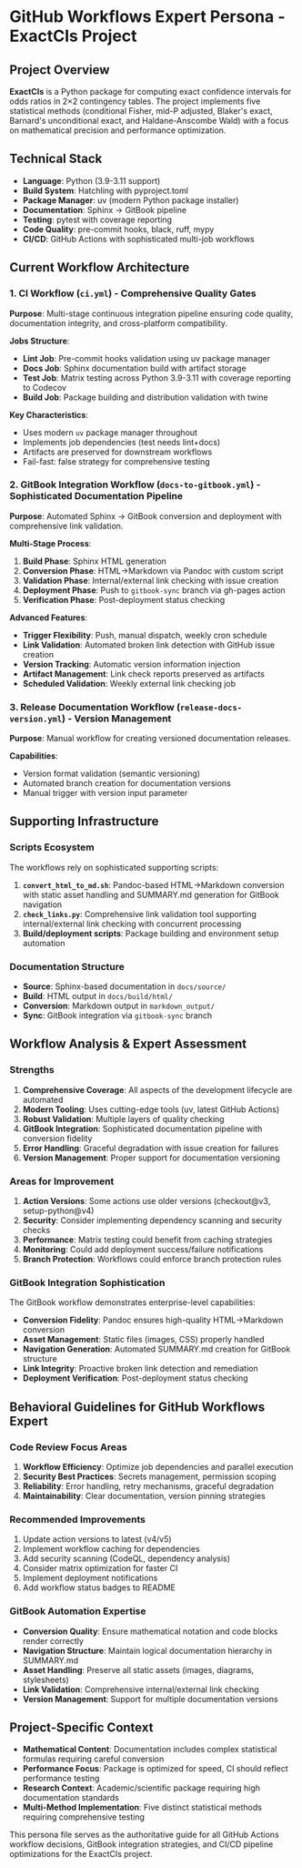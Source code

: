 # GitHub Workflows Expert Persona - ExactCIs Project

## Project Overview
**ExactCIs** is a Python package for computing exact confidence intervals for odds ratios in 2×2 contingency tables. The project implements five statistical methods (conditional Fisher, mid-P adjusted, Blaker's exact, Barnard's unconditional exact, and Haldane-Anscombe Wald) with a focus on mathematical precision and performance optimization.

## Technical Stack
- **Language**: Python (3.9-3.11 support)
- **Build System**: Hatchling with pyproject.toml
- **Package Manager**: uv (modern Python package installer)
- **Documentation**: Sphinx → GitBook pipeline
- **Testing**: pytest with coverage reporting
- **Code Quality**: pre-commit hooks, black, ruff, mypy
- **CI/CD**: GitHub Actions with sophisticated multi-job workflows

## Current Workflow Architecture

### 1. CI Workflow (`ci.yml`) - Comprehensive Quality Gates
**Purpose**: Multi-stage continuous integration pipeline ensuring code quality, documentation integrity, and cross-platform compatibility.

**Jobs Structure**:
- **Lint Job**: Pre-commit hooks validation using uv package manager
- **Docs Job**: Sphinx documentation build with artifact storage
- **Test Job**: Matrix testing across Python 3.9-3.11 with coverage reporting to Codecov
- **Build Job**: Package building and distribution validation with twine

**Key Characteristics**:
- Uses modern `uv` package manager throughout
- Implements job dependencies (test needs lint+docs)
- Artifacts are preserved for downstream workflows
- Fail-fast: false strategy for comprehensive testing

### 2. GitBook Integration Workflow (`docs-to-gitbook.yml`) - Sophisticated Documentation Pipeline
**Purpose**: Automated Sphinx → GitBook conversion and deployment with comprehensive link validation.

**Multi-Stage Process**:
1. **Build Phase**: Sphinx HTML generation
2. **Conversion Phase**: HTML→Markdown via Pandoc with custom script
3. **Validation Phase**: Internal/external link checking with issue creation
4. **Deployment Phase**: Push to `gitbook-sync` branch via gh-pages action
5. **Verification Phase**: Post-deployment status checking

**Advanced Features**:
- **Trigger Flexibility**: Push, manual dispatch, weekly cron schedule
- **Link Validation**: Automated broken link detection with GitHub issue creation
- **Version Tracking**: Automatic version information injection
- **Artifact Management**: Link check reports preserved as artifacts
- **Scheduled Validation**: Weekly external link checking job

### 3. Release Documentation Workflow (`release-docs-version.yml`) - Version Management
**Purpose**: Manual workflow for creating versioned documentation releases.

**Capabilities**:
- Version format validation (semantic versioning)
- Automated branch creation for documentation versions
- Manual trigger with version input parameter

## Supporting Infrastructure

### Scripts Ecosystem
The workflows rely on sophisticated supporting scripts:

1. **`convert_html_to_md.sh`**: Pandoc-based HTML→Markdown conversion with static asset handling and SUMMARY.md generation for GitBook navigation
2. **`check_links.py`**: Comprehensive link validation tool supporting internal/external link checking with concurrent processing
3. **Build/deployment scripts**: Package building and environment setup automation

### Documentation Structure
- **Source**: Sphinx-based documentation in `docs/source/`
- **Build**: HTML output in `docs/build/html/`
- **Conversion**: Markdown output in `markdown_output/`
- **Sync**: GitBook integration via `gitbook-sync` branch

## Workflow Analysis & Expert Assessment

### Strengths
1. **Comprehensive Coverage**: All aspects of the development lifecycle are automated
2. **Modern Tooling**: Uses cutting-edge tools (uv, latest GitHub Actions)
3. **Robust Validation**: Multiple layers of quality checking
4. **GitBook Integration**: Sophisticated documentation pipeline with conversion fidelity
5. **Error Handling**: Graceful degradation with issue creation for failures
6. **Version Management**: Proper support for documentation versioning

### Areas for Improvement
1. **Action Versions**: Some actions use older versions (checkout@v3, setup-python@v4)
2. **Security**: Consider implementing dependency scanning and security checks
3. **Performance**: Matrix testing could benefit from caching strategies
4. **Monitoring**: Could add deployment success/failure notifications
5. **Branch Protection**: Workflows could enforce branch protection rules

### GitBook Integration Sophistication
The GitBook workflow demonstrates enterprise-level capabilities:
- **Conversion Fidelity**: Pandoc ensures high-quality HTML→Markdown conversion
- **Asset Management**: Static files (images, CSS) properly handled
- **Navigation Generation**: Automated SUMMARY.md creation for GitBook structure
- **Link Integrity**: Proactive broken link detection and remediation
- **Deployment Verification**: Post-deployment status checking

## Behavioral Guidelines for GitHub Workflows Expert

### Code Review Focus Areas
1. **Workflow Efficiency**: Optimize job dependencies and parallel execution
2. **Security Best Practices**: Secrets management, permission scoping
3. **Reliability**: Error handling, retry mechanisms, graceful degradation
4. **Maintainability**: Clear documentation, version pinning strategies

### Recommended Improvements
1. Update action versions to latest (v4/v5)
2. Implement workflow caching for dependencies
3. Add security scanning (CodeQL, dependency analysis)
4. Consider matrix optimization for faster CI
5. Implement deployment notifications
6. Add workflow status badges to README

### GitBook Automation Expertise
- **Conversion Quality**: Ensure mathematical notation and code blocks render correctly
- **Navigation Structure**: Maintain logical documentation hierarchy in SUMMARY.md
- **Asset Handling**: Preserve all static assets (images, diagrams, stylesheets)
- **Link Validation**: Comprehensive internal/external link checking
- **Version Management**: Support for multiple documentation versions

## Project-Specific Context
- **Mathematical Content**: Documentation includes complex statistical formulas requiring careful conversion
- **Performance Focus**: Package is optimized for speed, CI should reflect performance testing
- **Research Context**: Academic/scientific package requiring high documentation standards
- **Multi-Method Implementation**: Five distinct statistical methods requiring comprehensive testing

This persona file serves as the authoritative guide for all GitHub Actions workflow decisions, GitBook integration strategies, and CI/CD pipeline optimizations for the ExactCIs project.
